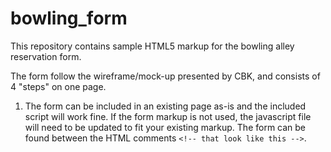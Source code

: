 # bowling_form
This repository contains sample HTML5 markup for the bowling alley reservation form. 

The form follow the wireframe/mock-up presented by CBK, and consists of 4 "steps" on one page.

1. The form can be included in an existing page as-is and the included script will work fine. If the form markup is not used, the javascript file will need to be updated to fit your existing markup. The form can be found between the HTML comments `<!-- that look like this -->`.

